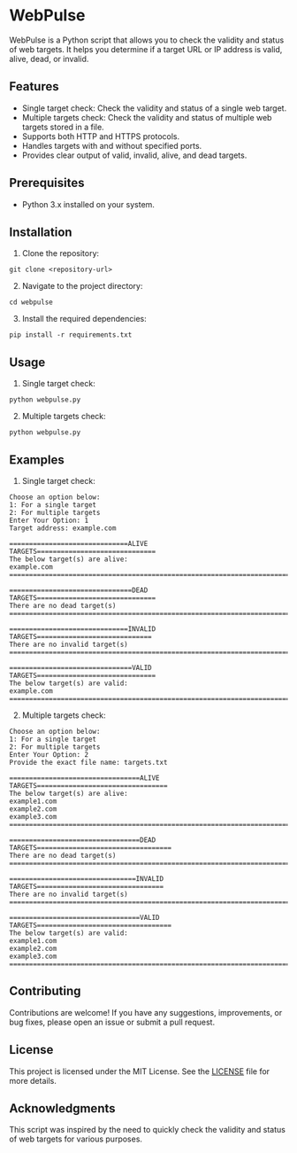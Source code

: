 # WebPulse

WebPulse is a Python script that allows you to check the validity and status of web targets. It helps you determine if a target URL or IP address is valid, alive, dead, or invalid.

## Features

- Single target check: Check the validity and status of a single web target.
- Multiple targets check: Check the validity and status of multiple web targets stored in a file.
- Supports both HTTP and HTTPS protocols.
- Handles targets with and without specified ports.
- Provides clear output of valid, invalid, alive, and dead targets.

## Prerequisites

- Python 3.x installed on your system.

## Installation

1. Clone the repository:
```shell
git clone <repository-url>
```

2. Navigate to the project directory:
```shell
cd webpulse
```

3. Install the required dependencies:
```shell
pip install -r requirements.txt
```

## Usage

1. Single target check:
```shell
python webpulse.py
```

2. Multiple targets check:
```shell
python webpulse.py
```
## Examples

1. Single target check:
```shell
Choose an option below:
1: For a single target
2: For multiple targets
Enter Your Option: 1
Target address: example.com

==============================ALIVE TARGETS==============================
The below target(s) are alive:
example.com
============================================================================

===============================DEAD TARGETS==============================
There are no dead target(s)
============================================================================

==============================INVALID TARGETS=============================
There are no invalid target(s)
============================================================================

===============================VALID TARGETS==============================
The below target(s) are valid:
example.com
============================================================================

```
2. Multiple targets check:
```shell
Choose an option below:
1: For a single target
2: For multiple targets
Enter Your Option: 2
Provide the exact file name: targets.txt

=================================ALIVE TARGETS=================================
The below target(s) are alive:
example1.com
example2.com
example3.com
================================================================================

=================================DEAD TARGETS==================================
There are no dead target(s)
================================================================================

================================INVALID TARGETS================================
There are no invalid target(s)
================================================================================

=================================VALID TARGETS==================================
The below target(s) are valid:
example1.com
example2.com
example3.com
================================================================================

```
## Contributing

Contributions are welcome! If you have any suggestions, improvements, or bug fixes, please open an issue or submit a pull request.

## License

This project is licensed under the MIT License. See the [LICENSE](https://github.com/Stranger825/webpulse/blob/main/LICENSE) file for more details.

## Acknowledgments

This script was inspired by the need to quickly check the validity and status of web targets for various purposes.
